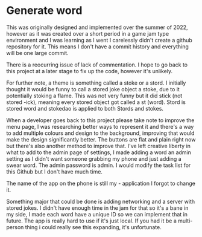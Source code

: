 # Generate word
This was originally designed and implemented over the summer of 2022, however as it was created over a short period in a game jam type environment and I was learning as I went I carelessly didn't create a github repository for it. This means I don't have a commit history and everything will be one large commit.

There is a reocurring issue of lack of commentation. I hope to go back to this project at a later stage to fix up the code, however it's unlikely.

For further note, a theme is something called a stoke or a stord. I initially thought it would be funny to call a stored joke object a stoke, due to it potentially stoking a flame. This was not very funny but it did stick (not stored -ick), meaning every stored object got called a st (word). Stord is stored word and stokedao is applied to both Stords and stokes.

When a developer goes back to this project please take note to improve the menu page, I was researching better ways to represent it and there's a way to add multiple colours and design to the background, improving that would make the design significantly better. The buttons are flat and plain right now but there's also another method to improve that.
I've left creative liberty in what to add to the admin page of settings, I made adding a word an admin setting as I didn't want someone grabbing my phone and just adding a swear word. 
The admin password is admin.
I would modify the task list for this Github but I don't have much time.

The name of the app on the phone is still my - application I forgot to change it.

Something major that could be done is adding networking and a server with stored jokes. I didn't have enough time in the jam for that so it's a bane in my side, I made each word have a unique ID so we can implement that in future. The app is really hard to use if it's just local. If you had it be a multi-person thing i could really see this expanding, it's unfortunate.
